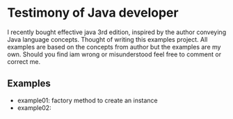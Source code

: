 # Testimony of Java developer

I recently bought effective java 3rd edition, inspired by the author conveying Java language concepts.
Thought of writing this examples project. All examples are based on the concepts from author but the examples are
my own. Should you find iam wrong or misunderstood feel free to comment or correct me.

## Examples

- example01: factory method to create an instance
- example02: